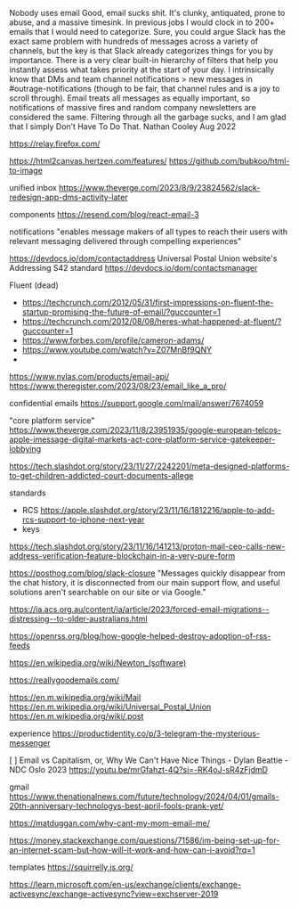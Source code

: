 

Nobody uses email
Good, email sucks shit. It's clunky, antiquated, prone to abuse, and a massive timesink. In previous jobs I would clock in to 200+ emails that I would need to categorize. Sure, you could argue Slack has the exact same problem with hundreds of messages across a variety of channels, but the key is that Slack already categorizes things for you by importance. There is a very clear built-in hierarchy of filters that help you instantly assess what takes priority at the start of your day. I intrinsically know that DMs and team channel notifications > new messages in #outrage-notifications (though to be fair, that channel rules and is a joy to scroll through). Email treats all messages as equally important, so notifications of massive fires and random company newsletters are considered the same. Filtering through all the garbage sucks, and I am glad that I simply Don’t Have To Do That.
Nathan Cooley Aug 2022


https://relay.firefox.com/

https://html2canvas.hertzen.com/features/
https://github.com/bubkoo/html-to-image

unified inbox https://www.theverge.com/2023/8/9/23824562/slack-redesign-app-dms-activity-later


components https://resend.com/blog/react-email-3

notifications "enables message makers of all types to reach their users with relevant messaging delivered through compelling experiences"

https://devdocs.io/dom/contactaddress
Universal Postal Union website's Addressing S42 standard
https://devdocs.io/dom/contactsmanager

Fluent (dead)
- https://techcrunch.com/2012/05/31/first-impressions-on-fluent-the-startup-promising-the-future-of-email/?guccounter=1
- https://techcrunch.com/2012/08/08/heres-what-happened-at-fluent/?guccounter=1
- https://www.forbes.com/profile/cameron-adams/
- https://www.youtube.com/watch?v=Z07MnBf9QNY
-

https://www.nylas.com/products/email-api/
https://www.theregister.com/2023/08/23/email_like_a_pro/

confidential emails https://support.google.com/mail/answer/7674059

"core platform service"
https://www.theverge.com/2023/11/8/23951935/google-european-telcos-apple-imessage-digital-markets-act-core-platform-service-gatekeeper-lobbying

https://tech.slashdot.org/story/23/11/27/2242201/meta-designed-platforms-to-get-children-addicted-court-documents-allege

standards
- RCS https://apple.slashdot.org/story/23/11/16/1812216/apple-to-add-rcs-support-to-iphone-next-year
- keys

https://tech.slashdot.org/story/23/11/16/141213/proton-mail-ceo-calls-new-address-verification-feature-blockchain-in-a-very-pure-form


https://posthog.com/blog/slack-closure "Messages quickly disappear from the chat history, it is disconnected from our main support flow, and useful solutions aren't searchable on our site or via Google."


https://ia.acs.org.au/content/ia/article/2023/forced-email-migrations--distressing--to-older-australians.html


https://openrss.org/blog/how-google-helped-destroy-adoption-of-rss-feeds


https://en.wikipedia.org/wiki/Newton_(software)

https://reallygoodemails.com/

https://en.m.wikipedia.org/wiki/Mail
https://en.m.wikipedia.org/wiki/Universal_Postal_Union
https://en.m.wikipedia.org/wiki/.post

experience https://productidentity.co/p/3-telegram-the-mysterious-messenger


[ ] Email vs Capitalism, or, Why We Can't Have Nice Things - Dylan Beattie - NDC Oslo 2023 https://youtu.be/mrGfahzt-4Q?si=-RK4oJ-sR4zFjdmD


gmail https://www.thenationalnews.com/future/technology/2024/04/01/gmails-20th-anniversary-technologys-best-april-fools-prank-yet/

https://matduggan.com/why-cant-my-mom-email-me/


https://money.stackexchange.com/questions/71586/im-being-set-up-for-an-internet-scam-but-how-will-it-work-and-how-can-i-avoid?rq=1


templates https://squirrelly.js.org/

https://learn.microsoft.com/en-us/exchange/clients/exchange-activesync/exchange-activesync?view=exchserver-2019
